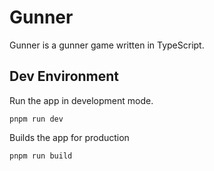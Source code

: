 # Gunner

Gunner is a gunner game written in TypeScript.

## Dev Environment

Run the app in development mode.

```text
pnpm run dev
```

Builds the app for production

```text
pnpm run build
```
